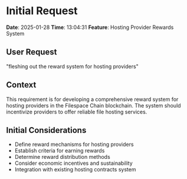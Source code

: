 # Initial Request

**Date**: 2025-01-28
**Time**: 13:04:31
**Feature**: Hosting Provider Rewards System

## User Request

"fleshing out the reward system for hosting providers"

## Context

This requirement is for developing a comprehensive reward system for hosting providers in the Filespace Chain blockchain. The system should incentivize providers to offer reliable file hosting services.

## Initial Considerations

- Define reward mechanisms for hosting providers
- Establish criteria for earning rewards
- Determine reward distribution methods
- Consider economic incentives and sustainability
- Integration with existing hosting contracts system